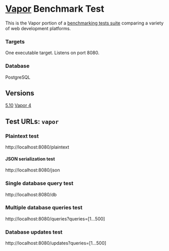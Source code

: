 # [Vapor](https://vapor.codes/) Benchmark Test

This is the Vapor portion of a [benchmarking tests suite](../../) comparing a variety of web development platforms.

### Targets

One executable target. Listens on port 8080.

### Database

PostgreSQL

## Versions

[5.10](https://swift.org/)
[Vapor 4](https://vapor.codes/)

## Test URLs: `vapor`

### Plaintext test

http://localhost:8080/plaintext

#### JSON serialization test

http://localhost:8080/json

### Single database query test

http://localhost:8080/db

### Multiple database queries test

http://localhost:8080/queries?queries=[1...500]

### Database updates test

http://localhost:8080/updates?queries=[1...500]
